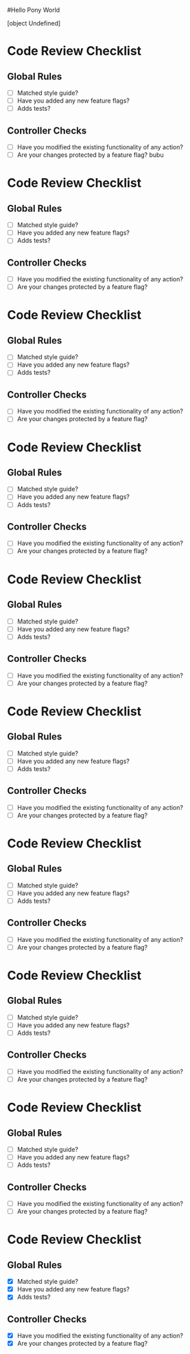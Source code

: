 #Hello Pony World

[object Undefined]
# Code Review Checklist
## Global Rules
- [ ] Matched style guide?
- [ ] Have you added any new feature flags?
- [ ] Adds tests?
## Controller Checks
- [ ] Have you modified the existing functionality of any action?
- [ ] Are your changes protected by a feature flag?
bubu
# Code Review Checklist
## Global Rules
- [ ] Matched style guide?
- [ ] Have you added any new feature flags?
- [ ] Adds tests?
## Controller Checks
- [ ] Have you modified the existing functionality of any action?
- [ ] Are your changes protected by a feature flag?
# Code Review Checklist
## Global Rules
- [ ] Matched style guide?
- [ ] Have you added any new feature flags?
- [ ] Adds tests?
## Controller Checks
- [ ] Have you modified the existing functionality of any action?
- [ ] Are your changes protected by a feature flag?
# Code Review Checklist
## Global Rules
- [ ] Matched style guide?
- [ ] Have you added any new feature flags?
- [ ] Adds tests?
## Controller Checks
- [ ] Have you modified the existing functionality of any action?
- [ ] Are your changes protected by a feature flag?
# Code Review Checklist
## Global Rules
- [ ] Matched style guide?
- [ ] Have you added any new feature flags?
- [ ] Adds tests?
## Controller Checks
- [ ] Have you modified the existing functionality of any action?
- [ ] Are your changes protected by a feature flag?
# Code Review Checklist
## Global Rules
- [ ] Matched style guide?
- [ ] Have you added any new feature flags?
- [ ] Adds tests?
## Controller Checks
- [ ] Have you modified the existing functionality of any action?
- [ ] Are your changes protected by a feature flag?
# Code Review Checklist
## Global Rules
- [ ] Matched style guide?
- [ ] Have you added any new feature flags?
- [ ] Adds tests?
## Controller Checks
- [ ] Have you modified the existing functionality of any action?
- [ ] Are your changes protected by a feature flag?
# Code Review Checklist
## Global Rules
- [ ] Matched style guide?
- [ ] Have you added any new feature flags?
- [ ] Adds tests?
## Controller Checks
- [ ] Have you modified the existing functionality of any action?
- [ ] Are your changes protected by a feature flag?
# Code Review Checklist
## Global Rules
- [ ] Matched style guide?
- [ ] Have you added any new feature flags?
- [ ] Adds tests?
## Controller Checks
- [ ] Have you modified the existing functionality of any action?
- [ ] Are your changes protected by a feature flag?
# Code Review Checklist
## Global Rules
- [x] Matched style guide?
- [x] Have you added any new feature flags?
- [x] Adds tests?
## Controller Checks
- [x] Have you modified the existing functionality of any action?
- [x] Are your changes protected by a feature flag?